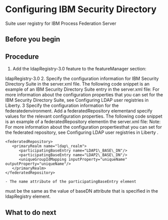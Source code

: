 # Configuring IBM Security Directory
Suite user
registry for IBM Process Federation
Server

## Before you begin

## Procedure

1. Add the ldapRegistry-3.0 feature
to the featureManager section:
<!-- Enable features -->
<featureManager>
    <feature>ldapRegistry-3.0</feature>
</featureManager>
2. Specify the configuration information for IBM Security Directory
Suite in
the server.xml file.  The following
code snippet is an example of an IBM Security Directory
Suite entry
in the server.xml file: <ldapRegistry
     baseDN="LDAP1\_BASE\_DN,o=mycompany,c=us" 
     ldapType="IBM Security Directory Suite"
     port="ldap\_port" host="ldapserver.mycity.mycompany.com" id="ldap\_ID" 
     realm="ldap\_realm"
<ldapRegistry/>For more information about the configuration
properties that you can set for the IBM Security Directory
Suite,
see Configuring LDAP user registries in Liberty.
3 Specify the configuration information for the federatedenvironment. Add a federatedRepository elementand specify values for the relevant configuration properties. The following code snippet is an example of a federatedRepository elementin the server.xml file:<federatedRepository> <primaryRealm name="ldap\_realm "> <participatingBaseEntry name="LDAP1\_BASE\_DN "/> <participatingBaseEntry name="LDAP2\_BASE\_DN "/> <uniqueGroupIdMapping inputProperty="uniqueName " outputProperty="uniqueName "/> </primaryRealm></federatedRepository> Note: For more information about the configuration propertiesthat you can set for the federated repository, see Configuring LDAP user registries in Liberty .

```
<federatedRepository>
   <primaryRealm name="ldap\_realm">
      <participatingBaseEntry name="LDAP1\_BASE\_DN"/>
      <participatingBaseEntry name="LDAP2\_BASE\_DN"/>
      <uniqueGroupIdMapping inputProperty="uniqueName" outputProperty="uniqueName"/>
   </primaryRealm>
</federatedRepository>
```

    - The name attribute of the participatingBaseEntry element
must be the same as the value of baseDN attribute
that is specified in the ldapRegistry element.

## What to do next